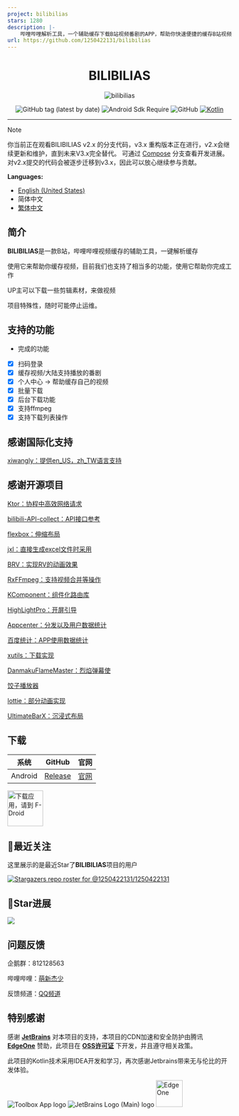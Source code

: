 ```yaml
---
project: bilibilias
stars: 1280
description: |-
    哔哩哔哩解析工具，一个辅助缓存下载B站视频番剧的APP，帮助你快速便捷的缓存B站视频和番剧。
url: https://github.com/1250422131/bilibilias
---
```


<div align="center">


# BILIBILIAS

![bilibilias](https://socialify.git.ci/1250422131/bilibilias/image?description=1&descriptionEditable=%E4%BE%BF%E6%8D%B7%E7%9A%84%E7%BC%93%E5%AD%98B%E7%AB%99%E8%A7%86%E9%A2%91%E5%92%8C%E7%95%AA%E5%89%A7&font=Inter&forks=1&language=1&logo=https%3A%2F%2Fi0.hdslb.com%2Fbfs%2Fim_new%2F18b70b81972a79923f179106c406910a351201307.png&name=1&owner=1&pattern=Circuit%20Board&stargazers=1&theme=Auto)

![GitHub tag (latest by date)](https://img.shields.io/github/v/tag/1250422131/bilibilias?label=version)
![Android Sdk Require](https://img.shields.io/badge/android-5.0%2B-informational)
![GitHub](https://img.shields.io/github/license/1250422131/bilibilias)
[![Kotlin](https://img.shields.io/badge/kotlin-2.1.0-blue.svg?logo=kotlin)](http://kotlinlang.org)
</div>

---

> [!NOTE]  
> 你当前正在观看BILIBILIAS v2.x 的分支代码，v3.x 重构版本正在进行，v2.x会继续更新和维护，直到未来V3.x完全替代。
> 可通过 [Compose](https://github.com/1250422131/bilibilias/tree/compose) 分支查看开发进展。
> 对v2.x提交的代码会被逐步迁移到v3.x，因此可以放心继续参与贡献。


**Languages:**

- [English (United States)](./README-en_US.md)
- 简体中文
- [繁体中文](./README-zh_Hant.md)


## 简介

**BILIBILIAS**是一款B站，哔哩哔哩视频缓存的辅助工具，一键解析缓存

使用它来帮助你缓存视频，目前我们也支持了相当多的功能，使用它帮助你完成工作

UP主可以下载一些剪辑素材，来做视频

项目特殊性，随时可能停止运维。

## 支持的功能

- 完成的功能
- [x] 扫码登录
- [x] 缓存视频/大陆支持播放的番剧
- [x] 个人中心 -> 帮助缓存自己的视频
- [x] 批量下载
- [x] 后台下载功能
- [x] 支持ffmpeg
- [x] 支持下载列表操作

## 感谢国际化支持

[xiwangly：提供en_US，zh_TW语言支持](https://github.com/xiwangly2)

## 感谢开源项目

[Ktor：协程中高效网络请求](https://ktor.io/)

[bilibili-API-collect：API接口参考](https://github.com/SocialSisterYi/bilibili-API-collect)

[flexbox：伸缩布局](https://github.com/google/flexbox-layout)

[jxl：直接生成excel文件时采用](https://mvnrepository.com/artifact/net.sourceforge.jexcelapi/jxl/2.6.12)

[BRV：实现RV的动画效果](https://github.com/liangjingkanji/BRV)

[RxFFmpeg：支持视频合并等操作](https://github.com/microshow/RxFFmpeg)

[KComponent：组件化路由库](https://github.com/xiaojinzi123/KComponent)

[HighLightPro：开屏引导](https://github.com/hyy920109/HighLightPro)

[Appcenter：分发以及用户数据统计](https://appcenter.ms/)

[百度统计：APP使用数据统计](https://mtj.baidu.com/web/welcome/login)

[xutils：下载实现](https://github.com/wyouflf/xUtils3)

[DanmakuFlameMaster：烈焰弹幕使](https://github.com/bilibili/DanmakuFlameMaster)

[饺子播放器](https://github.com/Jzvd/JZVideo)

[lottie：部分动画实现](https://github.com/airbnb/lottie-android)

[UltimateBarX：沉浸式布局](https://github.com/Zackratos/UltimateBarX)

## 下载

|   系统    |                            GitHub                            |                  官网                  |
|:-------:|:------------------------------------------------------------:|:------------------------------------:|
| Android | [Release](https://github.com/1250422131/bilibilias/releases) | [官网](https://api.misakamoe.com/app/) |

[<img src="https://fdroid.gitlab.io/artwork/badge/get-it-on-zh-hans.png"
alt="下载应用，请到 F-Droid"
height="80">](https://f-droid.org/packages/com.imcys.bilibilias)

## 🔭最近关注

这里展示的是最近Star了**BILIBILIAS**项目的用户

[![Stargazers repo roster for @1250422131/1250422131](https://reporoster.com/stars/1250422131/bilibilias)](https://github.com/1250422131/bilibilias/stargazers)

## 🎢Star进展

![](https://api.star-history.com/svg?repos=1250422131/bilibilias&type=Date)

## 问题反馈

企鹅群：812128563

哔哩哔哩：[萌新杰少](https://space.bilibili.com/351201307)

反馈频道：[QQ频道](https://pd.qq.com/s/ecbbiumzr)

## 特别感谢

感谢 **[JetBrains](https://www.jetbrains.com/)** 对本项目的支持，本项目的CDN加速和安全防护由腾讯 **[EdgeOne](https://edgeone.ai/?from=github)** 赞助，此项目在 **[OSS许可证](https://sales.jetbrains.com/hc/zh-cn/articles/360016581839-%E4%BB%80%E4%B9%88%E6%98%AF-OSS-%E5%BC%80%E5%8F%91%E8%AE%B8%E5%8F%AF%E8%AF%81-%E8%B0%81%E5%8F%AF%E4%BB%A5%E8%8E%B7%E5%BE%97)** 下开发，并且遵守相关政策。


此项目的Kotlin技术采用IDEA开发和学习，再次感谢Jetbrains带来无与伦比的开发体验。

![Toolbox App logo](https://resources.jetbrains.com/storage/products/company/brand/logos/Toolbox.svg)
![JetBrains Logo (Main) logo](https://resources.jetbrains.com/storage/products/company/brand/logos/jb_beam.svg)
[<img src="https://edgeone.ai/_next/static/media/headLogo.daeb48ad.png?auto=format&fit=max&w=64"
alt="EdgeOne"
height="60">](https://edgeone.ai/?from=github)

